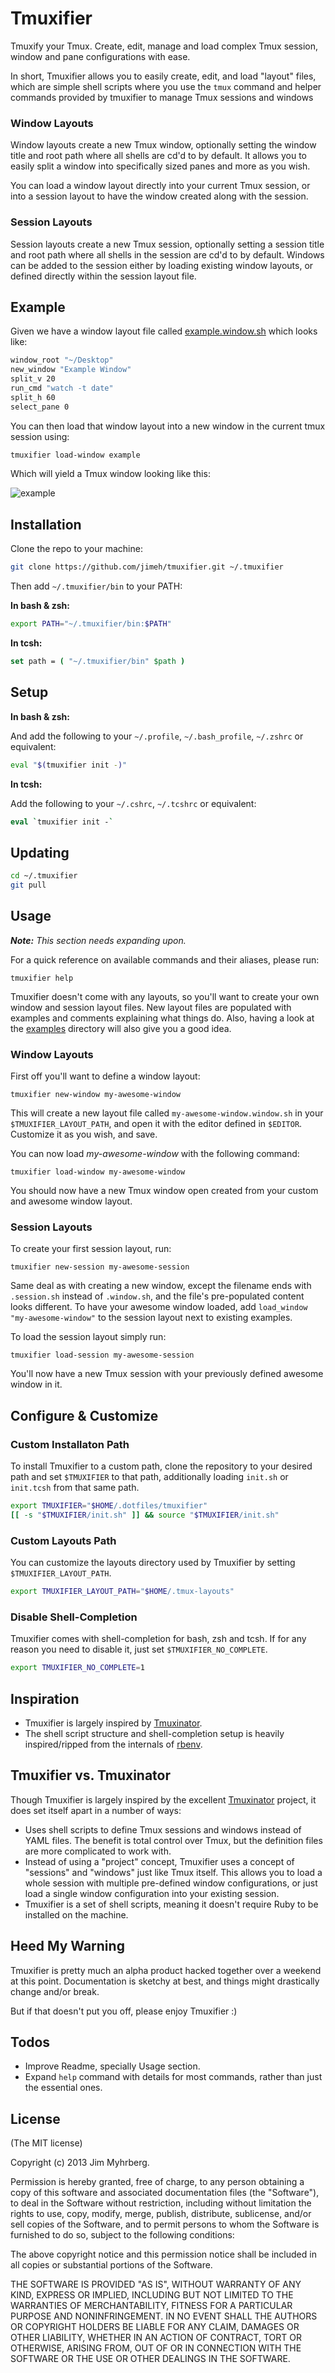 # Tmuxifier

Tmuxify your Tmux. Create, edit, manage and load complex Tmux session, window
and pane configurations with ease.

In short, Tmuxifier allows you to easily create, edit, and load "layout"
files, which are simple shell scripts where you use the `tmux` command and
helper commands provided by tmuxifier to manage Tmux sessions and windows

### Window Layouts

Window layouts create a new Tmux window, optionally setting the window title
and root path where all shells are cd'd to by default. It allows you to easily
split a window into specifically sized panes and more as you wish.

You can load a window layout directly into your current Tmux session, or into
a session layout to have the window created along with the session.

### Session Layouts

Session layouts create a new Tmux session, optionally setting a session title
and root path where all shells in the session are cd'd to by default. Windows
can be added to the session either by loading existing window layouts, or
defined directly within the session layout file.

## Example

Given we have a window layout file called [example.window.sh][] which
looks like:

[example.window.sh]: https://github.com/jimeh/tmuxifier/blob/master/examples/example.window.sh

```bash
window_root "~/Desktop"
new_window "Example Window"
split_v 20
run_cmd "watch -t date"
split_h 60
select_pane 0
```

You can then load that window layout into a new window in the
current tmux session using:

```bash
tmuxifier load-window example
```

Which will yield a Tmux window looking like this:

![example](https://github.com/jimeh/tmuxifier/raw/master/examples/example.window-screenshot.png)

## Installation

Clone the repo to your machine:

```bash
git clone https://github.com/jimeh/tmuxifier.git ~/.tmuxifier
```

Then add `~/.tmuxifier/bin` to your PATH:

__In bash & zsh:__

```bash
export PATH="~/.tmuxifier/bin:$PATH"
```

__In tcsh:__

```tcsh
set path = ( "~/.tmuxifier/bin" $path )
```

## Setup

__In bash & zsh:__

And add the following to your `~/.profile`, `~/.bash_profile`, `~/.zshrc` or
equivalent:

```bash
eval "$(tmuxifier init -)"
```

__In tcsh:__

Add the following to your `~/.cshrc`, `~/.tcshrc` or equivalent:

```tcsh
eval `tmuxifier init -`
```

## Updating

```bash
cd ~/.tmuxifier
git pull
```

## Usage

*__Note:__ This section needs expanding upon.*

For a quick reference on available commands and their aliases, please run:

    tmuxifier help

Tmuxifier doesn't come with any layouts, so you'll want to create your own
window and session layout files. New layout files are populated with examples
and comments explaining what things do. Also, having a look at the
[examples][] directory will also give you a good idea.

### Window Layouts

First off you'll want to define a window layout:

    tmuxifier new-window my-awesome-window

This will create a new layout file called `my-awesome-window.window.sh` in
your `$TMUXIFIER_LAYOUT_PATH`, and open it with the editor defined in
`$EDITOR`. Customize it as you wish, and save.

You can now load *my-awesome-window* with the following command:

    tmuxifier load-window my-awesome-window

You should now have a new Tmux window open created from your custom and
awesome window layout.

### Session Layouts

To create your first session layout, run:

    tmuxifier new-session my-awesome-session

Same deal as with creating a new window, except the filename ends with
`.session.sh` instead of `.window.sh`, and the file's pre-populated content
looks different. To have your awesome window loaded, add `load_window
"my-awesome-window"` to the session layout next to existing examples.

To load the session layout simply run:

    tmuxifier load-session my-awesome-session

You'll now have a new Tmux session with your previously defined awesome window
in it.

[examples]: https://github.com/jimeh/tmuxifier/tree/master/examples

## Configure & Customize

### Custom Installaton Path

To install Tmuxifier to a custom path, clone the repository to your desired
path and set `$TMUXIFIER` to that path, additionally loading `init.sh` or
`init.tcsh` from that same path.

```bash
export TMUXIFIER="$HOME/.dotfiles/tmuxifier"
[[ -s "$TMUXIFIER/init.sh" ]] && source "$TMUXIFIER/init.sh"
```

### Custom Layouts Path

You can customize the layouts directory used by Tmuxifier by setting
`$TMUXIFIER_LAYOUT_PATH`.

```bash
export TMUXIFIER_LAYOUT_PATH="$HOME/.tmux-layouts"
```

### Disable Shell-Completion

Tmuxifier comes with shell-completion for bash, zsh and tcsh. If for any
reason you need to disable it, just set `$TMUXIFIER_NO_COMPLETE`.

```bash
export TMUXIFIER_NO_COMPLETE=1
```

## Inspiration

- Tmuxifier is largely inspired by [Tmuxinator][].
- The shell script structure and shell-completion setup is heavily
  inspired/ripped from the internals of [rbenv][].

## Tmuxifier vs. Tmuxinator

Though Tmuxifier is largely inspired by the excellent [Tmuxinator][] project,
it does set itself apart in a number of ways:

- Uses shell scripts to define Tmux sessions and windows instead of YAML
  files. The benefit is total control over Tmux, but the definition files are
  more complicated to work with.
- Instead of using a "project" concept, Tmuxifier uses a concept of "sessions"
  and "windows" just like Tmux itself. This allows you to load a whole session
  with multiple pre-defined window configurations, or just load a single
  window configuration into your existing session.
- Tmuxifier is a set of shell scripts, meaning it doesn't require Ruby to be
  installed on the machine.

[tmuxinator]: https://github.com/aziz/tmuxinator
[rbenv]: https://github.com/sstephenson/rbenv

## Heed My Warning

Tmuxifier is pretty much an alpha product hacked together over a weekend at
this point. Documentation is sketchy at best, and things might drastically
change and/or break.

But if that doesn't put you off, please enjoy Tmuxifier :)

## Todos

* Improve Readme, specially Usage section.
* Expand `help` command with details for most commands, rather than just the
  essential ones.

## License

(The MIT license)

Copyright (c) 2013 Jim Myhrberg.

Permission is hereby granted, free of charge, to any person obtaining a copy
of this software and associated documentation files (the "Software"), to deal
in the Software without restriction, including without limitation the rights
to use, copy, modify, merge, publish, distribute, sublicense, and/or sell
copies of the Software, and to permit persons to whom the Software is
furnished to do so, subject to the following conditions:

The above copyright notice and this permission notice shall be included in all
copies or substantial portions of the Software.

THE SOFTWARE IS PROVIDED "AS IS", WITHOUT WARRANTY OF ANY KIND, EXPRESS OR
IMPLIED, INCLUDING BUT NOT LIMITED TO THE WARRANTIES OF MERCHANTABILITY,
FITNESS FOR A PARTICULAR PURPOSE AND NONINFRINGEMENT. IN NO EVENT SHALL THE
AUTHORS OR COPYRIGHT HOLDERS BE LIABLE FOR ANY CLAIM, DAMAGES OR OTHER
LIABILITY, WHETHER IN AN ACTION OF CONTRACT, TORT OR OTHERWISE, ARISING FROM,
OUT OF OR IN CONNECTION WITH THE SOFTWARE OR THE USE OR OTHER DEALINGS IN THE
SOFTWARE.
